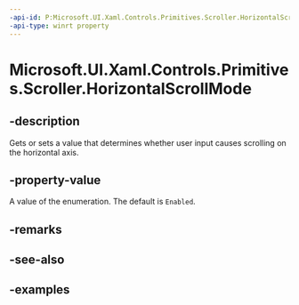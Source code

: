 ```yaml
---
-api-id: P:Microsoft.UI.Xaml.Controls.Primitives.Scroller.HorizontalScrollMode
-api-type: winrt property
---
```


# Microsoft.UI.Xaml.Controls.Primitives.Scroller.HorizontalScrollMode

<!--
public Microsoft.UI.Xaml.Controls.ScrollMode HorizontalScrollMode { get; set; }
-->

## -description

Gets or sets a value that determines whether user input causes scrolling on the horizontal axis.

## -property-value

A value of the enumeration. The default is `Enabled`.

## -remarks

## -see-also

## -examples

